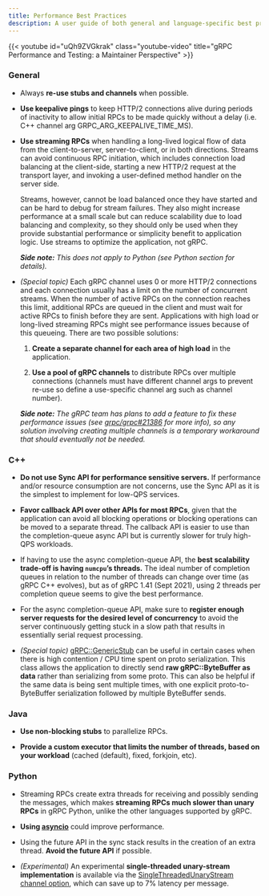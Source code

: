 ```yaml
---
title: Performance Best Practices
description: A user guide of both general and language-specific best practices to improve performance.
---
```

{{< youtube id="uQh9ZVGkrak" class="youtube-video" title="gRPC Performance and Testing: a Maintainer Perspective" >}}
### General

*   Always **re-use stubs and channels** when possible.

*   **Use keepalive pings** to keep HTTP/2 connections alive during periods of
    inactivity to allow initial RPCs to be made quickly without a delay (i.e.
    C++ channel arg GRPC_ARG_KEEPALIVE_TIME_MS). 

*   **Use streaming RPCs** when handling
    a long-lived logical flow of data from the client-to-server,
    server-to-client, or in both directions. Streams can avoid continuous RPC initiation,
    which includes connection load balancing at the client-side, starting a new
    HTTP/2 request at the transport layer, and invoking a user-defined method
    handler on the server side. 

    Streams, however, cannot be load balanced once they have started and can be hard 
    to debug for stream failures. They also might increase performance at a small scale 
    but can reduce scalability due to load balancing and complexity, so they should 
    only be used when they provide substantial performance or simplicity benefit to 
    application logic. Use streams to optimize the application, not gRPC.  

    ***Side note:*** *This does not apply to Python (see Python section for
    details).*

*   *(Special topic)* Each gRPC channel uses 0 or more HTTP/2 connections and each connection
    usually has a limit on the number of concurrent streams. When the number of
    active RPCs on the connection reaches this limit, additional RPCs are queued
    in the client and must wait for active RPCs to finish before they are sent.
    Applications with high load or long-lived streaming RPCs might see
    performance issues because of this queueing. There are two possible
    solutions:

    1.  **Create a separate channel for each area of high load** in the
        application.

    2.  **Use a pool of gRPC channels** to distribute RPCs over
        multiple connections (channels must have different channel args to
        prevent re-use so define a use-specific channel arg such as channel
        number).

    ***Side note:*** *The gRPC team has plans to add a feature to fix these
    performance issues (see [grpc/grpc#21386](https://github.com/grpc/grpc/issues/21386) 
    for more info), so any solution involving creating multiple channels
    is a temporary workaround that should eventually not be needed.*

### C++

*   **Do not use Sync API for performance sensitive servers.** If performance
    and/or resource consumption are not concerns, use the Sync API as it is the
    simplest to implement for low-QPS services.

*   **Favor callback API over other APIs for most RPCs**, given that the
    application can avoid all blocking operations or blocking operations can be
    moved to a separate thread. The callback API is easier to use than the 
    completion-queue async API but is currently slower for truly high-QPS workloads.

*   If having to use the async completion-queue API, the **best scalability
    trade-off is having `numcpu`’s threads.** The ideal number of completion queues
    in relation to the number of threads can change over time (as gRPC C++ evolves),
    but as of gRPC 1.41 (Sept 2021), using 2 threads per completion queue seems
    to give the best performance.

*   For the async completion-queue API, make sure to **register enough server
    requests for the desired level of concurrency** to avoid the server
    continuously getting stuck in a slow path that results in essentially serial
    request processing.

*   *(Special topic)*
    [gRPC::GenericStub](https://grpc.github.io/grpc/cpp/grpcpp_2generic_2generic__stub_8h.html)
    can be useful in certain cases when there is high contention / CPU time
    spent on proto serialization. This class allows the application to directly
    send **raw gRPC::ByteBuffer as data** rather than serializing from some
    proto. This can also be helpful if the same data is being sent multiple
    times, with one explicit proto-to-ByteBuffer serialization followed by
    multiple ByteBuffer sends. 

### Java

*   **Use non-blocking stubs** to parallelize RPCs.

*   **Provide a custom executor that limits the number of threads, based on your workload** (cached (default), fixed, forkjoin, etc).

### Python

*   Streaming RPCs create extra threads for receiving and possibly sending the
    messages, which makes **streaming RPCs much slower than unary RPCs** in
    gRPC Python, unlike the other languages supported by gRPC.

*   **Using [asyncio](https://grpc.github.io/grpc/python/grpc_asyncio.html)** could improve performance.

*   Using the future API in the sync stack results in the creation of an extra
    thread. **Avoid the future API** if possible.

*   *(Experimental)* An experimental **single-threaded unary-stream
    implementation** is available via the
    [SingleThreadedUnaryStream channel option](https://github.com/grpc/grpc/blob/master/src/python/grpcio/grpc/experimental/__init__.py#L38),
    which can save up to 7% latency per message.
